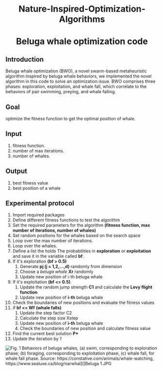 <h1 align='center'>Nature-Inspired-Optimization-Algorithms</h1>
<h1 align='center'>Beluga whale optimization code</h1>

## Introduction 
Beluga whale optimization (BWO), a novel swarm-based metaheuristic algorithm inspired by beluga whale behaviors, we implemented the novel algorithm in this code to solve an optimization issue. BWO comprises three phases: exploration, exploitation, and whale fall, which correlate to the behaviors of pair swimming, preying, and whale falling.

## Goal
optimize the fitness function to get the optimal position of whale.

## Input

1. fitness function.
2. number of max iterations.
3. number of whales.

## Output
1. best fitness value
2. best position of a whale

## Experimental protocol

1. Import required packages
2. Define different fitness functions to test the algorithm
3. Set the required parameters for the algorithm **(fitness function, max number of iterations, number of whales)**
4. Set random positions for the whales based on the search space
5. Loop over the max number of iterations.
6. Loop over the whales.
7. Define a list the holds The probabilities in **exploration** or **exploitation** and save it in the variable called **bf**.
8. If it's exploration **(bf > 0.5)**
    1. Generate **pj (j = 1,2,…,d)** randomly from dimension
    2. Choose a *beluga whale* **Xr** randomly
    3. Update new position of i-th beluga whale
9. If it's exploitation **(bf <= 0.5)**.
    1. Update the random jump strength **C1** and calculate the **Levy flight function**
    2. Update new position of **i-th** beluga whale
10. Check the boundaries of new positions and evaluate the fitness values
11. if **bf <= Wf** **(whale falls)**
    1. Update the step factor C2
    2. Calculate the step size Xstep
    3. Update new position of **i-th** beluga whale
    4. Check the boundaries of new position and calculate fitness value
12. Find the current best solution **P\***
13. Update the iteration by *1*

![Fig. 1 Behaviors of beluga whales, (a) swim, corresponding to exploration phase; (b) foraging, corresponding to exploitation phase, (c) whale fall, for whale fall phase. Source: https://constative.com/animals/whale-watching, https://www.sealuxe.ca/blog/narwhal]([Beluga 1.JPG](https://github.com/Eng-ZeyadTarek/Nature-Inspired-Optimization-Algorithms/blob/main/Beluga%201.JPG)
